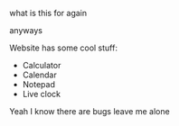 what is this for again

anyways

Website has some cool stuff:
- Calculator
- Calendar
- Notepad
- Live clock

Yeah I know there are bugs leave me alone 
